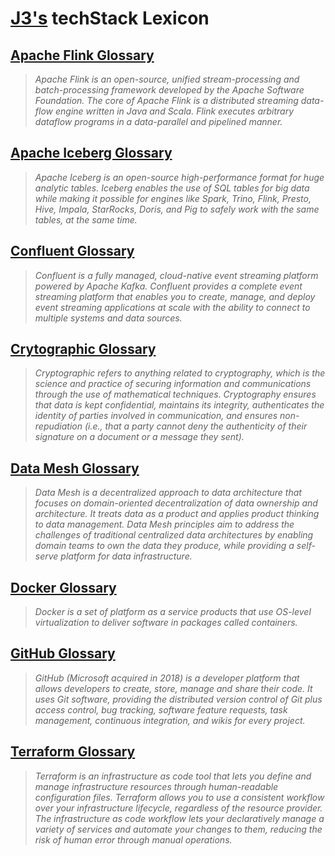 # [J3's](https://linkedin.com/in/jeffreyjonathanjennings) techStack Lexicon

## [Apache Flink Glossary](./apache-flink-glossary.md)
> _Apache Flink is an open-source, unified stream-processing and batch-processing framework developed by the Apache Software Foundation.  The core of Apache Flink is a distributed streaming data-flow engine written in Java and Scala.  Flink executes arbitrary dataflow programs in a data-parallel and pipelined manner._

## [Apache Iceberg Glossary](./apache-iceberg-glossary.md)
> _Apache Iceberg is an open-source high-performance format for huge analytic tables. Iceberg enables the use of SQL tables for big data while making it possible for engines like Spark, Trino, Flink, Presto, Hive, Impala, StarRocks, Doris, and Pig to safely work with the same tables, at the same time._

## [Confluent Glossary](./confluent-glossary.md)
> _Confluent is a fully managed, cloud-native event streaming platform powered by Apache Kafka.  Confluent provides a complete event streaming platform that enables you to create, manage, and deploy event streaming applications at scale with the ability to connect to multiple systems and data sources._

## [Crytographic Glossary](./cryptographic-glossary.md)
> _Cryptographic refers to anything related to cryptography, which is the science and practice of securing information and communications through the use of mathematical techniques.  Cryptography ensures that data is kept confidential, maintains its integrity, authenticates the identity of parties involved in communication, and ensures non-repudiation (i.e., that a party cannot deny the authenticity of their signature on a document or a message they sent)._

## [Data Mesh Glossary](./data-mesh-glossary.md)
> _Data Mesh is a decentralized approach to data architecture that focuses on domain-oriented decentralization of data ownership and architecture.  It treats data as a product and applies product thinking to data management.  Data Mesh principles aim to address the challenges of traditional centralized data architectures by enabling domain teams to own the data they produce, while providing a self-serve platform for data infrastructure._

## [Docker Glossary](./docker-glossary.md)
> _Docker is a set of platform as a service products that use OS-level virtualization to deliver software in packages called containers._

## [GitHub Glossary](./github-glossary.md)
> _GitHub (Microsoft acquired in 2018) is a developer platform that allows developers to create, store, manage and share their code.  It uses Git software, providing the distributed version control of Git plus access control, bug tracking, software feature requests, task management, continuous integration, and wikis for every project._

## [Terraform Glossary](./terraform-glossary.md)
> _Terraform is an infrastructure as code tool that lets you define and manage infrastructure resources through human-readable configuration files.  Terraform allows you to use a consistent workflow over your infrastructure lifecycle, regardless of the resource provider.  The infrastructure as code workflow lets your declaratively manage a variety of services and automate your changes to them, reducing the risk of human error through manual operations._